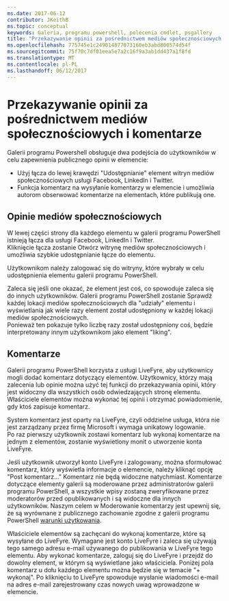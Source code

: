 ```yaml
---
ms.date: 2017-06-12
contributor: JKeithB
ms.topic: conceptual
keywords: Galeria, programu powershell, polecenia cmdlet, psgallery
title: "Przekazywanie opinii za pośrednictwem mediów społecznościowych i komentarze"
ms.openlocfilehash: 775745e1c249014877073160eb3abd800574d54f
ms.sourcegitcommit: 75f70c7df01eea5e7a2c16f9a3ab1dd437a1f8fd
ms.translationtype: MT
ms.contentlocale: pl-PL
ms.lasthandoff: 06/12/2017
---
```

# <a name="providing-feedback-via-social-media-or-comments"></a>Przekazywanie opinii za pośrednictwem mediów społecznościowych i komentarze

Galerii programu Powershell obsługuje dwa podejścia do użytkowników w celu zapewnienia publicznego opinii w elemencie:

* Użyj łącza do lewej krawędzi "Udostępnianie" element witryn mediów społecznościowych usługi Facebook, LinkedIn i Twitter.
* Funkcja komentarz na wysyłanie komentarzy w elemencie i umożliwia autorom obserwować komentarze na elementach, które publikują one.

## <a name="social-media-feedback"></a>Opinie mediów społecznościowych
W lewej części strony dla każdego elementu w galerii programu PowerShell istnieją łącza dla usługi Facebook, LinkedIn i Twitter.   
Kliknięcie łącza zostanie Otwórz witrynę mediów społecznościowych i umożliwia szybkie udostępnianie łącze do elementu.

Użytkownikom należy zalogować się do witryny, które wybrały w celu udostępnienia elementu galerii programu PowerShell.     

Zaleca się jeśli one okazać, że element jest coś, co spowoduje zaleca się do innych użytkowników. Galerii programu PowerShell zostanie Sprawdź każdej lokacji mediów społecznościowych dla "udziały" elementu i wyświetlania jak wiele razy element został udostępniony w każdej lokacji mediów społecznościowych.  
Ponieważ ten pokazuje tylko liczbę razy został udostępniony coś, będzie interpretowany innym użytkownikom jako element "liking".


## <a name="comments"></a>Komentarze
Galerii programu PowerShell korzysta z usługi LiveFyre, aby użytkownicy mogli dodać komentarz dotyczący elementów.
Użytkownicy, którzy mają zalecenia lub opinie można użyć tej funkcji do przekazywania opinii, który jest widoczny dla wszystkich osób odwiedzających stronę elementu.
Właściciele elementów można wykonać tej opinii i otrzymać powiadomienie, gdy ktoś zapisuje komentarz. 

System komentarz jest oparty na LiveFyre, czyli oddzielne usługa, która nie jest zarządzany przez firmę Microsoft i wymaga unikatowy logowanie.  
Po raz pierwszy użytkownik zostawi komentarz lub wykonaj komentarze na jednym z elementów, zostanie wyświetlony monit o utworzenie konta LiveFyre.

Jeśli użytkownik utworzył konto LiveFyre i zalogowany, można sformułować komentarz, który wyświetla informacje o elemencie, należy kliknąć opcję "Post komentarz..." Komentarz nie będą widoczne natychmiast. Komentarze dotyczące elementy galerii są moderowane przez administratorów galerii programu PowerShell, a wszystkie wpisy zostaną zweryfikowane przez moderatorów przed opublikowanych i są widoczne dla innych użytkowników.
Naszym celem w Moderowanie komentarzy jest upewnij się, że są wyrównane z publicznego zachowanie zgodne z galerii programu PowerShell [warunki użytkowania](https://www.powershellgallery.com/policies/Terms).  

Właściciele elementów są zachęcani do wykonaj komentarze, które są wysyłane do LiveFyre. Wymagane jest konto LiveFyre i zaleca się używają tego samego adresu e-mail używanego do publikowania w LiveFyre tego elementu. Aby wykonać komentarze, zaloguj się do LiveFyre i przejdź do dowolny element, w którym są wyświetlane jako właściciela. Poniżej pola komentarz u dołu każdego elementu można będzie się w temacie "+ wykonaj". Po kliknięciu to LiveFyre spowoduje wysłanie wiadomości e-mail na adres e-mail zarejestrowany czas nowych uwag wprowadzone w elemencie.

